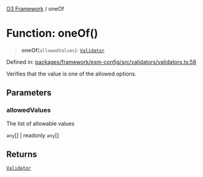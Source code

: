 [O3 Framework](../API.md) / oneOf

# Function: oneOf()

> **oneOf**(`allowedValues`): [`Validator`](../type-aliases/Validator.md)

Defined in: [packages/framework/esm-config/src/validators/validators.ts:58](https://github.com/openmrs/openmrs-esm-core/blob/main/packages/framework/esm-config/src/validators/validators.ts#L58)

Verifies that the value is one of the allowed options.

## Parameters

### allowedValues

The list of allowable values

`any`[] | readonly `any`[]

## Returns

[`Validator`](../type-aliases/Validator.md)
